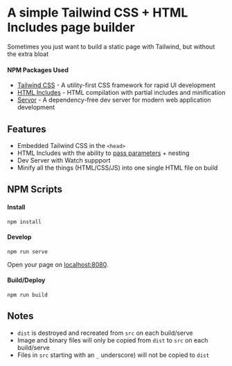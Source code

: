 # A simple Tailwind CSS + HTML Includes page builder

Sometimes you just want to build a static page with Tailwind, but without the extra bloat

#### NPM Packages Used
- [Tailwind CSS](https://github.com/tailwindlabs/tailwindcss) - A utility-first CSS framework for rapid UI development
- [HTML Includes](https://github.com/entozoon/html-includes) - HTML compilation with partial includes and minification
- [Servor](https://github.com/lukejacksonn/servor) - A dependency-free dev server for modern web application development

## Features
- Embedded Tailwind CSS in the `<head>`
- HTML Includes with the ability to [pass parameters](https://github.com/entozoon/html-includes#use) + nesting
- Dev Server with Watch suppport
- Minify all the things (HTML/CSS/JS) into one single HTML file on build


## NPM Scripts

#### Install
```
npm install
```

#### Develop
```
npm run serve
```
Open your page on [localhost:8080](http://localhost:8080/).


#### Build/Deploy
```
npm run build
```


## Notes
- `dist` is destroyed and recreated from `src` on each build/serve
- Image and binary files will only be copied from `dist` to `src` on each build/serve
- Files in `src` starting with an `_` underscore) will not be copied to `dist`